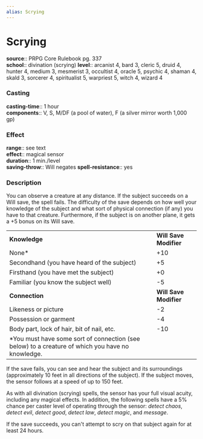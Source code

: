```yaml
---
alias: Scrying
---
```


# Scrying 

**source**:: PRPG Core Rulebook pg. 337  
**school**:: divination (scrying)
**level**:: arcanist 4, bard 3, cleric 5, druid 4, hunter 4, medium 3, mesmerist 3, occultist 4, oracle 5, psychic 4, shaman 4, skald 3, sorcerer 4, spiritualist 5, warpriest 5, witch 4, wizard 4

### Casting 

**casting-time**:: 1 hour  
**components**:: V, S, M/DF (a pool of water), F (a silver mirror worth 1,000 gp)

### Effect 

**range**:: see text  
**effect**:: magical sensor  
**duration**:: 1 min./level  
**saving-throw**:: Will negates
**spell-resistance**:: yes

### Description 

You can observe a creature at any distance. If the subject succeeds on a Will save, the spell fails. The difficulty of the save depends on how well your knowledge of the subject and what sort of physical connection (if any) you have to that creature. Furthermore, if the subject is on another plane, it gets a +5 bonus on its Will save.  
  

|                                                                                                   |                        |
|---------------------------------------------------------------------------------------------------|------------------------|
| **Knowledge**                                                                                     | **Will Save Modifier** |
| None\*                                                                                            | +10                    |
| Secondhand (you have heard of the subject)                                                        | +5                     |
| Firsthand (you have met the subject)                                                              | +0                     |
| Familiar (you know the subject well)                                                              | -5                     |
| **Connection**                                                                                    | **Will Save Modifier** |
| Likeness or picture                                                                               | -2                     |
| Possession or garment                                                                             | -4                     |
| Body part, lock of hair, bit of nail, etc.                                                        | -10                    |
| \*You must have some sort of connection (see below) to a creature of which you have no knowledge. |                        |

  
If the save fails, you can see and hear the subject and its surroundings (approximately 10 feet in all directions of the subject). If the subject moves, the sensor follows at a speed of up to 150 feet.  
  
As with all divination (scrying) spells, the sensor has your full visual acuity, including any magical effects. In addition, the following spells have a 5% chance per caster level of operating through the sensor: *detect chaos*, *detect evil*, *detect good*, *detect law*, *detect magic*, and *message*.  
  
If the save succeeds, you can't attempt to scry on that subject again for at least 24 hours.

